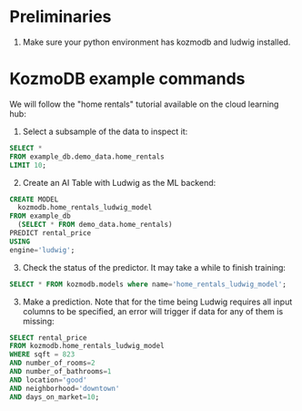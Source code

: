# Preliminaries

1. Make sure your python environment has kozmodb and ludwig installed.

# KozmoDB example commands

We will follow the "home rentals" tutorial available on the cloud learning hub:

1. Select a subsample of the data to inspect it:

```sql
SELECT * 
FROM example_db.demo_data.home_rentals 
LIMIT 10;
```

2. Create an AI Table with Ludwig as the ML backend:
   
```sql
CREATE MODEL 
  kozmodb.home_rentals_ludwig_model
FROM example_db
  (SELECT * FROM demo_data.home_rentals)
PREDICT rental_price
USING
engine='ludwig';
```

3. Check the status of the predictor. It may take a while to finish training:

```sql
SELECT * FROM kozmodb.models where name='home_rentals_ludwig_model';
```

3. Make a prediction. Note that for the time being Ludwig requires all input columns to be specified, an error will trigger if data for any of them is missing:
   
```sql 
SELECT rental_price
FROM kozmodb.home_rentals_ludwig_model
WHERE sqft = 823
AND number_of_rooms=2
AND number_of_bathrooms=1
AND location='good'
AND neighborhood='downtown'
AND days_on_market=10;
```